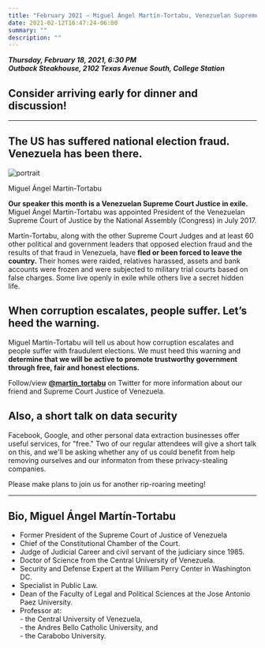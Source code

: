 ```yaml
---
title: "February 2021 — Miguel Ángel Martín-Tortabu, Venezuelan Supreme Court Justice in exile"
date: 2021-02-12T16:47:24-06:00
summary: ""
description: ""
---
```


**_Thursday, February 18, 2021, 6:30 PM_**  
**_<strong><span class="hilite">Outback Steakhouse</span></strong>, 2102 Texas Avenue South, College Station_**

## Consider arriving early for dinner and discussion!

---

## The US has suffered national election fraud. Venezuela has been there.

<div class="align-right">
<img src="/img/martin-tortabu.jpg" alt="portrait">  
<p>Miguel Ángel Martín-Tortabu</p>
</div>

**<strong><span class="hilite">Our speaker this month is a Venezuelan Supreme Court Justice in exile.</span></strong>** Miguel Ángel Martín-Tortabu was appointed President of the Venezuelan Supreme Court of Justice by the National Assembly (Congress) in July 2017.   

Martín-Tortabu, along with the other Supreme Court Judges and at least 60 other political and government leaders that opposed election fraud and the results of that fraud in Venezuela, have **fled or been forced to leave the country.** Their homes were raided, relatives harassed, assets and bank accounts were frozen and were subjected to military trial courts based on false charges. Some live openly in exile while others live a secret hidden life.  

## When corruption escalates, people suffer. Let’s heed the warning.

Miguel Martín-Tortabu will tell us about how corruption escalates and people suffer with fraudulent elections. We must heed this warning and **determine that we will be active to promote trustworthy government through free, fair and honest elections.**  

Follow/view **[@martin_tortabu](https://twitter.com/martin_tortabu?s=21)** on Twitter for more information about our friend and Supreme Court Justice of Venezuela.   

## Also, a short talk on data security

Facebook, Google, and other personal data extraction businesses offer useful services, for "free." Two of our regular attendees will give a short talk on this, and we'll be asking whether any of us could benefit from help removing ourselves and our informaton from these privacy-stealing companies.

Please make plans to join us for another rip-roaring meeting!  

---

<a name="bio" id="bio"></a>

## Bio, Miguel Ángel Martín-Tortabu

- Former President of the Supreme Court of Justice of Venezuela
- Chief of the Constitutional Chamber of the Court.  
- Judge of Judicial Career and civil servant of the judiciary since 1985.  
- Doctor of Science from the Central University of Venezuela.  
- Security and Defense Expert at the William Perry Center in Washington DC.
- Specialist in Public Law.  
- Dean of the Faculty of Legal and Political Sciences at the Jose Antonio Paez University.  
- Professor at:   
		- the Central University of Venezuela,   
		- the Andres Bello Catholic University, and  
		- the Carabobo University.

